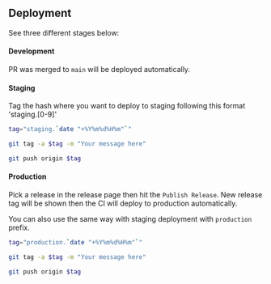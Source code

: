 ## Deployment

See three different stages below:

#### Development

PR was merged to `main` will be deployed automatically.

#### Staging

Tag the hash where you want to deploy to staging following this format 'staging.[0-9]'

```sh
tag="staging.`date "+%Y%m%d%H%m"`"

git tag -a $tag -m "Your message here"

git push origin $tag
```

#### Production

Pick a release in the release page then hit the `Publish Release`.
New release tag will be shown then the CI will deploy to production automatically.

You can also use the same way with staging deployment with `production` prefix.

```sh
tag="production.`date "+%Y%m%d%H%m"`"

git tag -a $tag -m "Your message here"

git push origin $tag
```

